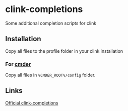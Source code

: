 # clink-completions
Some additional completion scripts for clink

## Installation

Copy all files to the profile folder in your clink installation

### For [cmder](http://cmder.net/)
Copy all files in `%CMDER_ROOT%/config` folder.

## Links
[Official clink-completions](https://github.com/vladimir-kotikov/clink-completions)

